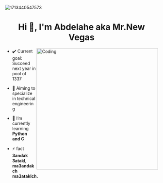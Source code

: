 ![1713440547573](https://user-images.githubusercontent.com/74038190/225813708-98b745f2-7d22-48cf-9150-083f1b00d6c9.gif)
<h1 align="center">Hi 👋, I'm Abdelahe aka Mr.New Vegas</h1>
<img align="right" alt="Coding" width="400" src="https://media.moddb.com/images/games/1/33/32357/output_iK7zDV.gif">

- ✔️ Current goal: Succeed next year in pool of 1337
 
- 🔭 Aiming to specialize in technical engineering

- 🌱 I’m currently learning **Python and C**

- ⚡ fact **3andak 3atakl, ma3andakch ma3ataklch.**
